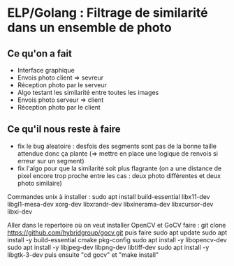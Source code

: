 # ELP/Golang : Filtrage de similarité dans un ensemble de photo

## Ce qu'on a fait

- Interface graphique
- Envois photo client => sevreur
- Réception photo par le serveur
- Algo testant les similarité entre toutes les images
- Envois photo serveur => client
- Réception photo par le client

## Ce qu'il nous reste à faire

- fix le bug aleatoire : desfois des segments sont pas de la bonne taille attendue donc ça plante (=> mettre en place une logique de renvois si erreur sur un segment)
- fix l'algo pour que la similarité soit plus flagrante (on a une distance de pixel encore trop proche entre les cas : deux photo différentes et deux photo similaire)

Commandes unix à installer :
  sudo apt install build-essential libx11-dev libgl1-mesa-dev xorg-dev libxrandr-dev libxinerama-dev libxcursor-dev libxi-dev
  
  Aller dans le repertoire où on veut installer OpenCV et GoCV
  faire : git clone https://github.com/hybridgroup/gocv.git   puis faire
	sudo apt update
	sudo apt install -y build-essential cmake pkg-config
	sudo apt install -y libopencv-dev
	sudo apt install -y libjpeg-dev libpng-dev libtiff-dev
	sudo apt install -y libgtk-3-dev
  puis ensuite "cd gocv" et "make install"
  
  
